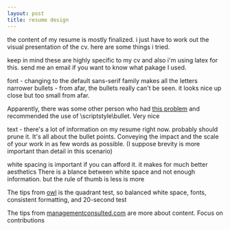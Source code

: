 ```yaml
---
layout: post
title: resume design
---
```


the content of my resume is mostly finalized.
i just have to work out the visual presentation of the cv.
here are some things i tried.

keep in mind these are highly specific to my cv and also i'm using latex for this.
send me an email if you want to know what pakage I used.

font - changing to the default sans-serif family makes all the letters narrower
bullets - from afar, the bullets really can't be seen. it looks nice up close but too small
from afar.

[small-bullet]: http://www.latex-community.org/forum/viewtopic.php?f=46&t=10936
Apparently, there was some other person who had [this problem][small-bullet] and recommended
the use of \scriptstyle\bullet. Very nice

text - there's a lot of information on my resume right now. probably should prune it.
It's all about the bullet points. Conveying the impact and the scale of your work in as
few words as possible. (I suppose brevity is more important than detail in this scenario)

white spacing is important if you can afford it. it makes for much better aesthetics
There is a blance between white space and not enough information.
but the rule of thumb is less is more

[owl-resume]: http://owl.english.purdue.edu/owl/resource/631/1/
The tips from [owl][owl-resume] is the quadrant test, so balanced white space,
fonts, consistent formatting, and 20-second test

[mc-resume]: http://managementconsulted.com/consulting-resumes/how-to-write-a-management-consulting-and-business-consulting-resume/#
The tips from [managementconsulted.com][mc-resume] are more about content. Focus on contributions


